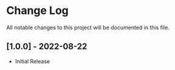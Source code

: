 # Change Log

All notable changes to this project will be documented in this file.

## [1.0.0] - 2022-08-22

- Initial Release
